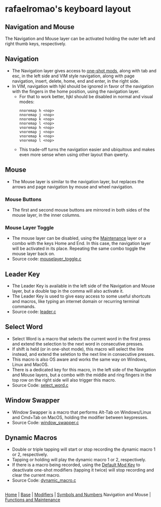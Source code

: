 # rafaelromao's keyboard layout

## Navigation and Mouse
The Navigation and Mouse layer can be activated holding the outer left and right thumb keys, respectively.

## Navigation
- The Navigation layer gives access to [one-shot mods](modifiers.md), along with tab and esc, in the left side and VIM style navigation, along with page navigation, insert, delete, home, end and enter, in the right side.
- In VIM, navigation with hjkl should be ignored in favor of the navigation with the fingers in the home position, using the navigation layer.
    - For that to work better, hjkl should be disabled in normal and visual modes:
        ```vim
        nnoremap h <nop>
        nnoremap j <nop>
        nnoremap k <nop>
        nnoremap l <nop>
        vnoremap h <nop>
        vnoremap j <nop>
        vnoremap k <nop>
        vnoremap l <nop>
        ```
    - This trade-off turns the navigation easier and ubiquitous and makes even more sense when using other layout than qwerty.

## Mouse
- The Mouse layer is similar to the navigation layer, but replaces the arrows and page navigation by mouse and wheel navigation.

### Mouse Buttons
- The first and second mouse buttons are mirrored in both sides of the mouse layer, in the inner columns.

### Mouse Layer Toggle
- The mouse layer can be disabled, using the [Maintenance](functions.md#Maintenance) layer or a combo with the keys Home and End.
In this case, the navigation layer will be activated in its place.
Repeating the same combo toggle the mouse layer back on.
- Source code: [mouselayer_toggle.c](../src/qmk/users/rafaelromao/features/mouselayer_toggle.c)

## Leader Key
- The Leader Key is available in the left side of the Navigation and Mouse layer, but a double tap in the comma will also activate it.
- The Leader Key is used to give easy access to some useful shortcuts and macros, like typing an internet domain or recurring terminal commands.
- Source code: [leader.c](../src/qmk/users/rafaelromao/features/leader.c)

## Select Word
- Select Word is a macro that selects the current word in the first press and extend the selection to the next word in consecutive presses.
- If shift is held (or in one-shot mode), this macro will select the line instead, and extend the seletion to the next line in consecutive presses.
- This macro is also OS aware and works the same way on Windows, Linux and MacOS.
- There is a dedicated key for this macro, in the left side of the Navigation and Mouse layers, but a combo with the middle and ring fingers in the top row on the right side will also trigger this macro.
- Source Code: [select_word.c](../src/qmk/users/rafaelromao/features/select_word.c)

## Window Swapper
- Window Swapper is a macro that performs Alt-Tab on Windows/Linux and Cmd+Tab on MacOS, holding the modifier between keypresses.
- Source Code: [window_swapper.c](../src/qmk/users/rafaelromao/features/window_swapper.c)

## Dynamic Macros
- Double or triple tapping will start or stop recording the dynamic macro 1 or 2, respectively.
- Tapping or holding will play the dynamic macro 1 or 2, respectively.
- If there is a macro being recorded, using the [Default Mod Key](modifiers.md#default-mod-key) to deactivate one-shot modifiers (tapping it twice) will stop recording and clear the current macro.
- Source Code: [dynamic_macro.c](../src/qmk/users/rafaelromao/features/dynamic_macro.c)

##
[Home](../readme.md) | 
[Base](base.md) |
[Modifiers](modifiers.md) |
[Symbols and Numbers](docs/symbols.md)
Navigation and Mouse |
[Functions and Maintenance](docs/functions.md)
